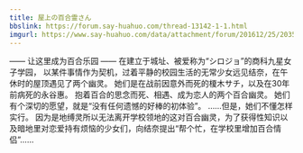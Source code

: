 ```yaml
---
title: 屋上の百合霊さん
bbslink: https://forum.say-huahuo.com/thread-13142-1-1.html
imgurl: https://www.say-huahuo.com/data/attachment/forum/201612/25/203519k40qyvzxqgfkioiq.jpg
---
```


—— 让这里成为百合乐园 ——
在建立于城址、被爱称为“シロジョ”的商科九星女子学园，
以某件事情作为契机，过着平静的校园生活的无常少女远见结奈，在午休时的屋顶遇见了两个幽灵。
她们是在战前因意外而死的榎木サチ，以及在30年前病死的永谷惠。
抱着百合的思念而死、相遇、成为恋人的两个百合幽灵。
她们有个深切的愿望，就是“没有任何遗憾的好棒的初体验”。
……但是，她们不懂怎样实行。
因为是地缚灵所以无法离开学校领地的这对百合幽灵，为了获得性知识以及暗地里对恋爱持有烦恼的少女们，向结奈提出“帮个忙，在学校里增加百合情侣”……<!--more-->
